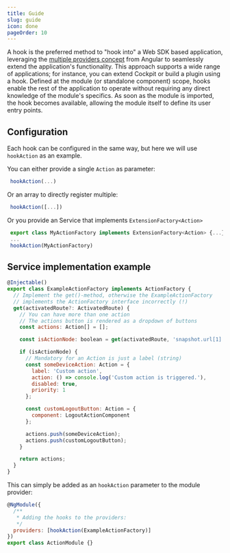 ```yaml
---
title: Guide
slug: guide
icon: done
pageOrder: 10
---
```


A hook is the preferred method to "hook into" a Web SDK based application, leveraging the [multiple providers concept](https://angular.io/api/core/ClassProvider#properties) from Angular to seamlessly extend the application's functionality. This approach supports a wide range of applications; for instance, you can extend Cockpit or build a plugin using a hook. Defined at the module (or standalone component) scope, hooks enable the rest of the application to operate without requiring any direct knowledge of the module's specifics. As soon as the module is imported, the hook becomes available, allowing the module itself to define its user entry points.

## Configuration

Each hook can be configured in the same way, but here we will use `hookAction` as an example. 

You can either provide a single `Action` as parameter:

```typescript
 hookAction(...)
```

Or an array to directly register multiple:

```typescript
 hookAction([...])
```

Or you provide an Service that implements `ExtensionFactory<Action>`

```typescript
 export class MyActionFactory implements ExtensionFactory<Action> {...}
 ...
 hookAction(MyActionFactory)
```

## Service implementation example

```js
@Injectable()
export class ExampleActionFactory implements ActionFactory {
  // Implement the get()-method, otherwise the ExampleActionFactory
  // implements the ActionFactory interface incorrectly (!)
  get(activatedRoute?: ActivatedRoute) {
    // You can have more than one action
    // The actions button is rendered as a dropdown of buttons
    const actions: Action[] = [];

    const isActionNode: boolean = get(activatedRoute, 'snapshot.url[1].path') === 'action';

    if (isActionNode) {
      // Mandatory for an Action is just a label (string)
      const someDeviceAction: Action = {
        label: 'Custom action',
        action: () => console.log('Custom action is triggered.'),
        disabled: true,
        priority: 1
      };

      const customLogoutButton: Action = {
        component: LogoutActionComponent
      };

      actions.push(someDeviceAction);
      actions.push(customLogoutButton);
    }

    return actions;
  }
}
```

This can simply be added as an `hookAction` parameter to the module provider:

```js
@NgModule({
  /**
   * Adding the hooks to the providers:
   */
  providers: [hookAction(ExampleActionFactory)]
})
export class ActionModule {}
```
